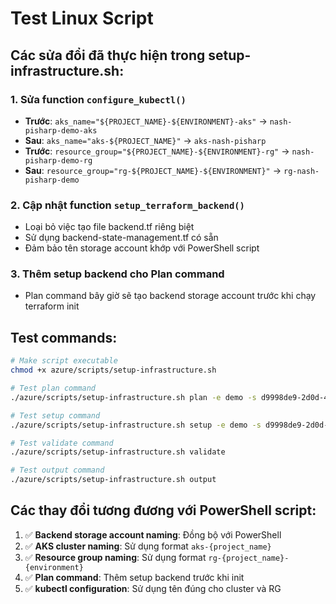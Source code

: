 # Test Linux Script

## Các sửa đổi đã thực hiện trong setup-infrastructure.sh:

### 1. Sửa function `configure_kubectl()`
- **Trước**: `aks_name="${PROJECT_NAME}-${ENVIRONMENT}-aks"` → `nash-pisharp-demo-aks`
- **Sau**: `aks_name="aks-${PROJECT_NAME}"` → `aks-nash-pisharp`
- **Trước**: `resource_group="${PROJECT_NAME}-${ENVIRONMENT}-rg"` → `nash-pisharp-demo-rg`  
- **Sau**: `resource_group="rg-${PROJECT_NAME}-${ENVIRONMENT}"` → `rg-nash-pisharp-demo`

### 2. Cập nhật function `setup_terraform_backend()`
- Loại bỏ việc tạo file backend.tf riêng biệt
- Sử dụng backend-state-management.tf có sẵn
- Đảm bảo tên storage account khớp với PowerShell script

### 3. Thêm setup backend cho Plan command
- Plan command bây giờ sẽ tạo backend storage account trước khi chạy terraform init

## Test commands:

```bash
# Make script executable
chmod +x azure/scripts/setup-infrastructure.sh

# Test plan command
./azure/scripts/setup-infrastructure.sh plan -e demo -s d9998de9-2d0d-4408-a036-55f320f28f20

# Test setup command  
./azure/scripts/setup-infrastructure.sh setup -e demo -s d9998de9-2d0d-4408-a036-55f320f28f20

# Test validate command
./azure/scripts/setup-infrastructure.sh validate

# Test output command
./azure/scripts/setup-infrastructure.sh output
```

## Các thay đổi tương đương với PowerShell script:

1. ✅ **Backend storage account naming**: Đồng bộ với PowerShell
2. ✅ **AKS cluster naming**: Sử dụng format `aks-{project_name}`  
3. ✅ **Resource group naming**: Sử dụng format `rg-{project_name}-{environment}`
4. ✅ **Plan command**: Thêm setup backend trước khi init
5. ✅ **kubectl configuration**: Sử dụng tên đúng cho cluster và RG